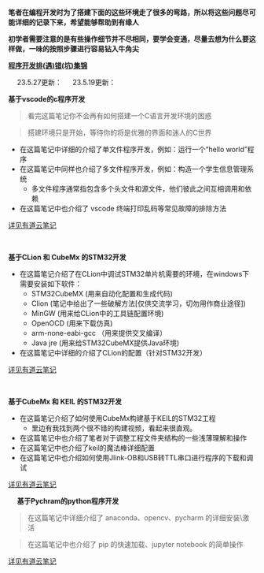 **笔者在编程开发时为了搭建下面的这些环境走了很多的弯路，所以将这些问题尽可能详细的记录下来，希望能够帮助到有缘人**

**初学者需要注意的是有些操作细节并不尽相同，要学会变通，尽量去想为什么要这样做，一味的按照步骤进行容易钻入牛角尖**

**[程序开发排(遇)错(坑)集锦](https://note.youdao.com/s/Ia47aSut)**

&emsp;
23.5.27更新：
&emsp;
23.5.19更新：
&emsp;

**基于vscode的c程序开发**

> 看完这篇笔记你不会再有如何搭建一个C语言开发环境的困惑

> 搭建环境只是开始，等待你的将是优雅的界面和迷人的C世界
- 在这篇笔记中详细的介绍了单文件程序开发，例如：运行一个“hello world”程序
- 在这篇笔记中同样也介绍了多文件程序开发，例如：构造一个学生信息管理系统
  - 多文件程序通常指包含多个头文件和源文件，他们彼此之间互相调用和依赖
- 在这篇笔记中也介绍了 vscode 终端打印乱码等常见故障的排除方法

[详见有道云笔记](https://note.youdao.com/s/CisHoFe)

&emsp;

**基于CLion 和 CubeMx 的STM32开发**

- 在这篇笔记介绍了在CLion中调试STM32单片机需要的环境，在windows下需要安装如下软件：
  -  STM32CubeMX   (用来自动化配置和生成代码)
  -  Clion    (笔记中给出了一些破解方法[仅供交流学习，切勿用作商业途径])
  -  MinGW    (用来给CLion中的工具链配置环境)
  -  OpenOCD     (用来下载仿真)
  -  arm-none-eabi-gcc    （用来提供交叉编译）
  -  Java jre    (用来给STM32CubeMX提供Java环境)
- 在这篇笔记中详细的介绍了CLion的配置（针对STM32开发）

[详见有道云笔记](https://note.youdao.com/s/OiOrOPUA)


&emsp;

**基于CubeMx 和 KEIL 的STM32开发**

- 在这篇笔记介绍了如何使用CubeMx构建基于KEIL的STM32工程
  - 里边有我找到两个很不错的构建视频，看起来很直观。 
- 在这篇笔记中也介绍了笔者对于调整工程文件夹结构的一些浅薄理解和操作
- 在这篇笔记中也介绍了keil的魔法棒详细配置
- 在这篇笔记中也介绍如何使用Jlink-OB和USB转TTL串口进行程序的下载和调试

[详见有道云笔记](https://note.youdao.com/s/OiOrOPUA)


&emsp;
**基于Pychram的python程序开发**

> 在这篇笔记中详细介绍了 anaconda、opencv、pycharm 的详细安装\激活

> 在这篇笔记中也介绍了 pip 的快速加载、jupyter notebook 的简单操作

[详见有道云笔记](https://note.youdao.com/s/QRXR7oEg)



